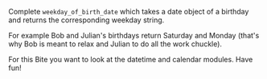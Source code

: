 Complete `weekday_of_birth_date` which takes a date object of a birthday and returns the corresponding weekday string.

For example Bob and Julian's birthdays return Saturday and Monday (that's why Bob is meant to relax and Julian to do all the work chuckle).

For this Bite you want to look at the datetime and calendar modules. Have fun!

